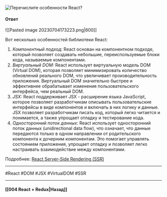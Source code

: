 ![Перечислите особенности React?](https://youtu.be/7TvS0iKR3_c?t=671)

#### Ответ

![[Pasted image 20230704173223.png|600]]

Вот несколько особенностей библиотеки React:

1. *Компонентный подход:* React основан на компонентном подходе, который позволяет создавать небольшие, переиспользуемые блоки кода, называемые компонентами.
2. *Виртуальный DOM:* React использует виртуальную модель DOM (Virtual DOM), которая позволяет минимизировать количество обновлений реального DOM, что увеличивает производительность приложения. Виртуальный DOM значительно быстрее и эффективнее обрабатывает изменения пользовательского интерфейса, чем реальный DOM.
3. *JSX:* React поддерживает JSX - расширение языка JavaScript, которое позволяет разработчикам описывать пользовательские интерфейсы в виде компонентов и включать в них логику и данные. JSX позволяет разработчикам писать код, который легко читается и понимается, а также упрощает отладку и тестирование кода.
4. *Односторонний поток данных:* React использует односторонний поток данных (unidirectional data flow), что означает, что данные передаются только в одном направлении от родительского компонента к дочерним компонентам. Это помогает управлять состоянием приложения, упрощает отладку и позволяет легко настраивать взаимодействие между компонентами.

Подробнее: [React Server-Side Rendering (SSR)](https://habr.com/ru/articles/551948/)

____
#React #DOM #JSX #VirtualDOM #SSR 

____

#### [[004 React + Redux|Назад]]